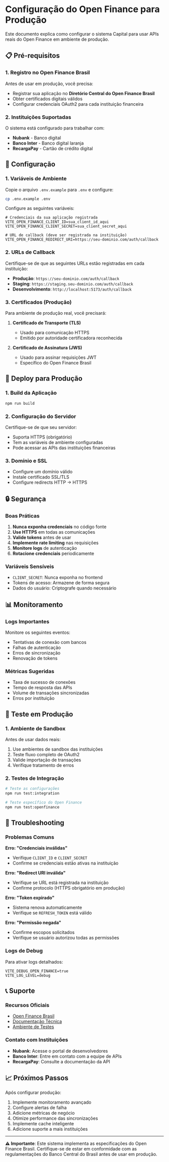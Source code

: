 # Configuração do Open Finance para Produção

Este documento explica como configurar o sistema Capital para usar APIs reais do Open Finance em ambiente de produção.

## 📋 Pré-requisitos

### 1. Registro no Open Finance Brasil
Antes de usar em produção, você precisa:

- Registrar sua aplicação no **Diretório Central do Open Finance Brasil**
- Obter certificados digitais válidos
- Configurar credenciais OAuth2 para cada instituição financeira

### 2. Instituições Suportadas

O sistema está configurado para trabalhar com:

- **Nubank** - Banco digital
- **Banco Inter** - Banco digital laranja  
- **RecargaPay** - Cartão de crédito digital

## 🔧 Configuração

### 1. Variáveis de Ambiente

Copie o arquivo `.env.example` para `.env` e configure:

```bash
cp .env.example .env
```

Configure as seguintes variáveis:

```env
# Credenciais da sua aplicação registrada
VITE_OPEN_FINANCE_CLIENT_ID=sua_client_id_aqui
VITE_OPEN_FINANCE_CLIENT_SECRET=sua_client_secret_aqui

# URL de callback (deve ser registrada na instituição)
VITE_OPEN_FINANCE_REDIRECT_URI=https://seu-dominio.com/auth/callback
```

### 2. URLs de Callback

Certifique-se de que as seguintes URLs estão registradas em cada instituição:

- **Produção**: `https://seu-dominio.com/auth/callback`
- **Staging**: `https://staging.seu-dominio.com/auth/callback`
- **Desenvolvimento**: `http://localhost:5173/auth/callback`

### 3. Certificados (Produção)

Para ambiente de produção real, você precisará:

1. **Certificado de Transporte (TLS)**
   - Usado para comunicação HTTPS
   - Emitido por autoridade certificadora reconhecida

2. **Certificado de Assinatura (JWS)**
   - Usado para assinar requisições JWT
   - Específico do Open Finance Brasil

## 🚀 Deploy para Produção

### 1. Build da Aplicação

```bash
npm run build
```

### 2. Configuração do Servidor

Certifique-se de que seu servidor:

- Suporta HTTPS (obrigatório)
- Tem as variáveis de ambiente configuradas
- Pode acessar as APIs das instituições financeiras

### 3. Domínio e SSL

- Configure um domínio válido
- Instale certificado SSL/TLS
- Configure redirects HTTP → HTTPS

## 🔒 Segurança

### Boas Práticas

1. **Nunca exponha credenciais** no código fonte
2. **Use HTTPS** em todas as comunicações
3. **Valide tokens** antes de usar
4. **Implemente rate limiting** nas requisições
5. **Monitore logs** de autenticação
6. **Rotacione credenciais** periodicamente

### Variáveis Sensíveis

- `CLIENT_SECRET`: Nunca exponha no frontend
- Tokens de acesso: Armazene de forma segura
- Dados do usuário: Criptografe quando necessário

## 📊 Monitoramento

### Logs Importantes

Monitore os seguintes eventos:

- Tentativas de conexão com bancos
- Falhas de autenticação
- Erros de sincronização
- Renovação de tokens

### Métricas Sugeridas

- Taxa de sucesso de conexões
- Tempo de resposta das APIs
- Volume de transações sincronizadas
- Erros por instituição

## 🧪 Teste em Produção

### 1. Ambiente de Sandbox

Antes de usar dados reais:

1. Use ambientes de sandbox das instituições
2. Teste fluxo completo de OAuth2
3. Valide importação de transações
4. Verifique tratamento de erros

### 2. Testes de Integração

```bash
# Teste as configurações
npm run test:integration

# Teste específico do Open Finance
npm run test:openfinance
```

## 🔧 Troubleshooting

### Problemas Comuns

**Erro: "Credenciais inválidas"**
- Verifique `CLIENT_ID` e `CLIENT_SECRET`
- Confirme se credenciais estão ativas na instituição

**Erro: "Redirect URI inválida"**
- Verifique se URL está registrada na instituição
- Confirme protocolo (HTTPS obrigatório em produção)

**Erro: "Token expirado"**
- Sistema renova automaticamente
- Verifique se `REFRESH_TOKEN` está válido

**Erro: "Permissão negada"**
- Confirme escopos solicitados
- Verifique se usuário autorizou todas as permissões

### Logs de Debug

Para ativar logs detalhados:

```env
VITE_DEBUG_OPEN_FINANCE=true
VITE_LOG_LEVEL=debug
```

## 📞 Suporte

### Recursos Oficiais

- [Open Finance Brasil](https://openbanking-brasil.github.io/areadesenvolvedor/)
- [Documentação Técnica](https://openbanking-brasil.github.io/specs-seguranca/)
- [Ambiente de Testes](https://web.conformance.directory.openbankingbrasil.org.br/)

### Contato com Instituições

- **Nubank**: Acesse o portal de desenvolvedores
- **Banco Inter**: Entre em contato com a equipe de APIs
- **RecargaPay**: Consulte a documentação da API

## 📈 Próximos Passos

Após configurar produção:

1. Implemente monitoramento avançado
2. Configure alertas de falha
3. Adicione métricas de negócio
4. Otimize performance das sincronizações
5. Implemente cache inteligente
6. Adicione suporte a mais instituições

---

**⚠️ Importante**: Este sistema implementa as especificações do Open Finance Brasil. Certifique-se de estar em conformidade com as regulamentações do Banco Central do Brasil antes de usar em produção.
